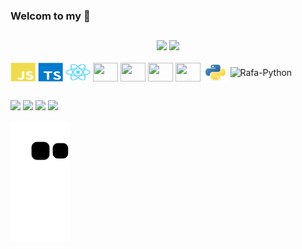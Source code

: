 ### Welcom to my  👋

##


<div align="center">
<img  height="47%" src="https://github-readme-stats.vercel.app/api?username=rafaa1999&show_icons=true&theme=radical"/>
<img  height="47%" src="https://github-readme-stats.vercel.app/api/top-langs/?username=rafaa1999&layout=compact"/>
</div>


<div style="display: inline_block"><br>
  <img align="center" alt="Rafa-Js" height="30" width="40" src="https://raw.githubusercontent.com/devicons/devicon/master/icons/javascript/javascript-plain.svg">
  <img align="center" alt="Rafa-Ts" height="30" width="40" src="https://raw.githubusercontent.com/devicons/devicon/master/icons/typescript/typescript-plain.svg">
  <img align="center" alt="Rafa-React" height="30" width="40" src="https://raw.githubusercontent.com/devicons/devicon/master/icons/react/react-original.svg">
  <img align="center" height="30" width="40" src="https://cdn.jsdelivr.net/gh/devicons/devicon/icons/graphql/graphql-plain.svg" />
  <img align="center" height="30" width="40" src="https://cdn.jsdelivr.net/gh/devicons/devicon/icons/redux/redux-original.svg" />
  <img align="center" height="30" width="40" src="https://cdn.jsdelivr.net/gh/devicons/devicon/icons/nodejs/nodejs-original.svg" />
  <img align="center" height="30" width="40" src="https://cdn.jsdelivr.net/gh/devicons/devicon/icons/nextjs/nextjs-original-wordmark.svg" />
  <img align="center" alt="Rafa-Python" height="30" width="40" src="https://raw.githubusercontent.com/devicons/devicon/master/icons/python/python-original.svg">
  <img align="center" alt="Rafa-Python" height="30" width="40" src="https://cdn.jsdelivr.net/gh/devicons/devicon/icons/java/java-original.svg" />
</div>

##

<div> 
  

 <a href="https://discord.gg/wagxzStdcR" target="_blank"><img src="https://img.shields.io/badge/gitlab%20ci-%23181717.svg?style=for-the-badge&logo=gitlab&logoColor=white" target="_blank"></a> 
  <a href = "mailto:contatorafaballerini@gmail.com"><img src="https://img.shields.io/badge/Gmail-D14836?style=for-the-badge&logo=gmail&logoColor=white" target="_blank"></a>
  <a href="https://www.linkedin.com/in/rafaella-ballerini-45875016a" target="_blank"><img src="https://img.shields.io/badge/-LinkedIn-%230077B5?style=for-the-badge&logo=linkedin&logoColor=white" target="_blank"></a> 
 <a href="https://www.linkedin.com/in/rafaella-ballerini-45875016a" target="_blank"><img src="https://img.shields.io/badge/Twitter-%231DA1F2.svg?style=for-the-badge&logo=Twitter&logoColor=white" target="_blank"></a> 
 
  ![Snake animation](https://github.com/rafaa1999/rafaa1999/blob/output/github-contribution-grid-snake.svg)
 
</div>
